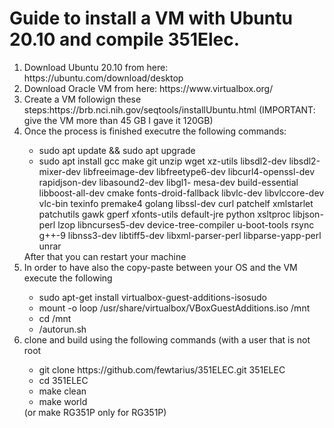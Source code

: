 <h1>Guide to install a VM with Ubuntu 20.10 and compile 351Elec.</h1>
<ol>
   <li> Download Ubuntu 20.10 from here: https://ubuntu.com/download/desktop </li>
   <li> Download Oracle VM from here: https://www.virtualbox.org/ </li>
   <li> Create a VM followign these steps:https://brb.nci.nih.gov/seqtools/installUbuntu.html (IMPORTANT: give the VM more than 45 GB I gave it 120GB) </li>
   <li> Once the process is finished executre the following commands: </li>
   <ul>
      <li>sudo apt update && sudo apt upgrade</li>
      <li>sudo apt install gcc make git unzip wget xz-utils libsdl2-dev libsdl2-mixer-dev libfreeimage-dev libfreetype6-dev libcurl4-openssl-dev rapidjson-dev libasound2-dev libgl1- mesa-dev build-essential libboost-all-dev cmake fonts-droid-fallback libvlc-dev libvlccore-dev vlc-bin texinfo premake4 golang libssl-dev curl patchelf xmlstarlet patchutils gawk gperf xfonts-utils default-jre python xsltproc libjson-perl lzop libncurses5-dev device-tree-compiler u-boot-tools rsync g++-9 libnss3-dev libtiff5-dev libxml-parser-perl libparse-yapp-perl unrar</li>
   </ul>
   After that you can restart your machine
   <li> In order to have also the copy-paste between your OS and the VM execute the following</li>
   <ul>
      <li> sudo apt-get install virtualbox-guest-additions-isosudo </li>
      <li>mount -o loop /usr/share/virtualbox/VBoxGuestAdditions.iso /mnt</li>
      <li>cd /mnt</li>
      <li>/autorun.sh</li>
   </ul>
   <li> clone and build using the following commands (with a user that is not root</li>
   <ul>
      <li>git clone https://github.com/fewtarius/351ELEC.git 351ELEC  </li>
      <li>cd 351ELEC  </li>
      <li>make clean</li>
      <li>make world</li>
   </ul>
   (or make RG351P only for RG351P)
</ol>
